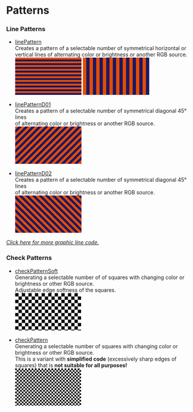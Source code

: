 ﻿# Patterns

### Line Patterns
  - [linePattern](linePatterns/linePattern.md)  
     Creates a pattern of a selectable number of symmetrical horizontal or vertical lines
     of alternating color or brightness or another RGB source.    
      [![](images/linePattern-thumb.png)](images/linePattern.md) [![](images/linePattern__b-thumb.png)](images/linePattern.md)  

  - [linePatternD01](linePatterns/linePatternD01.md)  
     Creates a pattern of a selectable number of symmetrical diagonal 45° lines  
     of alternating color or brightness or another RGB source.   
     [![](images/linePatternD01-thumb.png)](linePatterns/linePatternD01.md)  

  - [linePatternD02](linePatterns/linePatternD02.md)  
     Creates a pattern of a selectable number of symmetrical diagonal 45° lines  
     of alternating color or brightness or another RGB source.   
     [![](images/linePatternD02-thumb.png)](linePatterns/linePatternD02.md)  
     
*[Click here for more graphic line code.](../Lines/README.md)*

### Check Patterns
  - [checkPatternSoft](checkPattern/checkPatternSoft.md)  
     Generating a selectable number of of squares with changing color or brightness or other RGB source.     
     Adjustable edge softness of the squares.   
     [![](images/checkPatternSoft-thumb.png)](checkPattern/checkPatternSoft.md)  

  - [checkPattern](checkPattern/checkPattern.md)  
     Generating a selectable number of squares with changing color or brightness or other RGB source.  
     This is a variant with **simplified code** (excessively sharp edges of squares) that is **not suitable for all purposes!**  
     [![](images/checkPattern-thumb.png)](checkPattern/checkPattern.md)  
